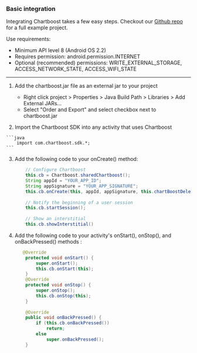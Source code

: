 
### Basic integration

Integrating Chartboost takes a few easy steps. Checkout our [Github repo](https://github.com/ChartBoost/client-examples) for a full example project.

Use requirements:
- Minimum API level 8 (Android OS 2.2)
- Requires permission: android.permission.INTERNET
- Optional (recommended) permissions: WRITE_EXTERNAL_STORAGE, ACCESS_NETWORK_STATE, ACCESS_WIFI_STATE

---

 1. Add the chartboost.jar file as an external jar to your project 
 	- Right click project > Properties > Java Build Path > Libraries > Add External JARs...
 	- Select "Order and Export" and select checkbox next to chartboost.jar

 2.  Import the Chartboost SDK into any activity that uses Chartboost
    
    ```java
    	import com.chartboost.sdk.*;
    ```

 3. Add the following code to your onCreate() method:
    
    ```java
		// Configure Chartboost
		this.cb = Chartboost.sharedChartboost();
		String appId = "YOUR_APP_ID";
		String appSignature = "YOUR_APP_SIGNATURE";
		this.cb.onCreate(this, appId, appSignature, this.chartBoostDelegate);
		
		// Notify the beginning of a user session
		this.cb.startSession();
		
		// Show an interstitial
		this.cb.showInterstitial() 
	```

 4. Add the following code to your activity's onStart(), onStop(), and onBackPressed() methods :

	```java
	   @Override
		protected void onStart() {
			super.onStart();
			this.cb.onStart(this);
		}
		@Override
		protected void onStop() {
			super.onStop();
			this.cb.onStop(this);
		}
		
		@Override
		public void onBackPressed() {
			if (this.cb.onBackPressed())
				return;
			else
				super.onBackPressed();
		}
    ```
